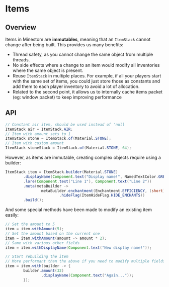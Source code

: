 # Items

## Overview

Items in Minestom are **immutables**, meaning that an `ItemStack` cannot change after being built. This provides us many benefits:

* Thread safety, as you cannot change the same object from multiple threads.
* No side effects where a change to an item would modify all inventories where the same object is present.
* Reuse `ItemStack` in multiple places. For example, if all your players start with the same set of items, you could just store those as constants and add them to each player inventory to avoid a lot of allocation.
* Related to the second point, it allows us to internally cache items packet (eg: window packet) to keep improving performance

## API

```java
// Constant air item, should be used instead of 'null
ItemStack air = ItemStack.AIR;
// Item with amount sets to 1
ItemStack stone = ItemStack.of(Material.STONE);
// Item with custom amount
ItemStack stoneStack = ItemStack.of(Material.STONE, 64);
```

However, as items are immutable, creating complex objects require using a builder:

```java
ItemStack item = ItemStack.builder(Material.STONE)
        .displayName(Component.text("Display name!", NamedTextColor.GREEN))
        .lore(Component.text("Line 1"), Component.text("Line 2"))
        .meta(metaBuilder ->
                metaBuilder.enchantment(Enchantment.EFFICIENCY, (short) 10)
                        .hideFlag(ItemHideFlag.HIDE_ENCHANTS))
        .build();
```

And some special methods have been made to modify an existing item easily:

```java
// Set the amount to 5
item = item.withAmount(5);
// Set the amount based on the current one
item = item.withAmount(amount -> amount * 2);
// Same with various other fields
item = item.withDisplayName(Component.text("New display name!"));

// Start rebuilding the item
// More performant than the above if you need to modify multiple fields
item = item.with(builder -> {
        builder.amount(32)
                .displayName(Component.text("Again..."));
        });
```
